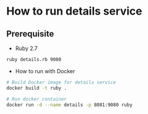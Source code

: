 # How to run details service

## Prerequisite

* Ruby 2.7

```bash
ruby details.rb 9080
```

* How to run with Docker
```bash
# Build Docker image for details service
docker build -t ruby .

# Run docker container
docker run -d --name details -p 8081:9080 ruby
```
